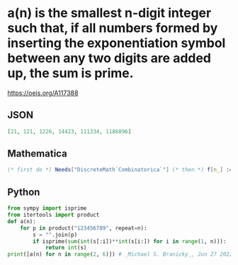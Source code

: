 # a\(n\) is the smallest n\-digit integer such that, if all numbers formed by inserting the exponentiation symbol between any two digits are added up, the sum is prime\.
https://oeis.org/A117388
## JSON
```JSON
[21, 121, 1226, 14423, 111334, 1186896]
```
## Mathematica
```Mathematica
(* first do *) Needs["DiscreteMath`Combinatorica`"] (* then *) f[n_] := Block[{k = (10^n - 1)/9}, While[id = IntegerDigits@k; First@ Union@ id == 0 || !PrimeQ[Plus @@ Table[FromDigits@ Take[id, {1, k}]^FromDigits@ Take[id, {k + 1, n}], {k, n - 1}]], k++ ]; k]; Do[Print[f[n]] // Timing, {n, 2, 7}] (* _Robert G. Wilson v_, Apr 27 2006 *)
```
## Python
```Python
from sympy import isprime
from itertools import product
def a(n):
    for p in product("123456789", repeat=n):
        s = "".join(p)
        if isprime(sum(int(s[:i])**int(s[i:]) for i in range(1, n))):
            return int(s)
print([a(n) for n in range(2, 6)]) # _Michael S. Branicky_, Jun 27 2022
```
